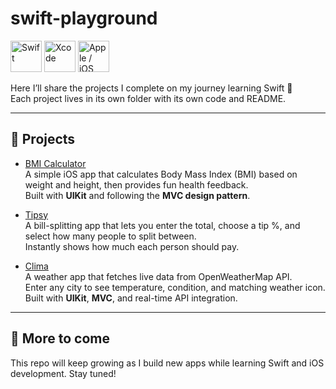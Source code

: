 # swift-playground

<p align="left">
  <img src="https://cdn.jsdelivr.net/gh/devicons/devicon/icons/swift/swift-original.svg" alt="Swift" width="50" height="50"/>
  <img src="https://cdn.jsdelivr.net/gh/devicons/devicon/icons/xcode/xcode-original.svg" alt="Xcode" width="50" height="50"/>
  <img src="https://cdn.jsdelivr.net/gh/devicons/devicon/icons/apple/apple-original.svg" alt="Apple / iOS" width="50" height="50"/>
</p>

Here I’ll share the projects I complete on my journey learning Swift 🚀  
Each project lives in its own folder with its own code and README.

---

## 📂 Projects

- [BMI Calculator](BMI-Calculator/README.md)  
  A simple iOS app that calculates Body Mass Index (BMI) based on weight and height, then provides fun health feedback.  
  Built with **UIKit** and following the **MVC design pattern**.

- [Tipsy](Tipsy/README.md)  
  A bill-splitting app that lets you enter the total, choose a tip %, and select how many people to split between.  
  Instantly shows how much each person should pay.

- [Clima](Clima/README.md)  
  A weather app that fetches live data from OpenWeatherMap API.  
  Enter any city to see temperature, condition, and matching weather icon.  
  Built with **UIKit**, **MVC**, and real-time API integration.

---

## 🌱 More to come
This repo will keep growing as I build new apps while learning Swift and iOS development. Stay tuned!